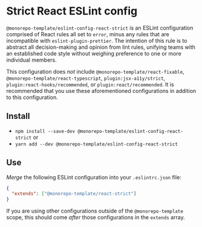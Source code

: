 # Strict React ESLint config

`@monorepo-template/eslint-config-react-strict` is an ESLint configuration
comprised of React rules all set to `error`, minus any rules that are
incompatible with `eslint-plugin-prettier`. The intention of this rule is to
abstract all decision-making and opinion from lint rules, unifying teams with an
established code style without weighing preference to one or more individual
members.

This configuration does _not_ include `@monorepo-template/react-fixable`,
`@monorepo-template/react-typescript`, `plugin:jsx-a11y/strict`,
`plugin:react-hooks/recommended`, or `plugin:react/recommended`. It is
recommended that you use these aforementioned configurations in addition to this
configuration.

## Install

- `npm install --save-dev @monorepo-template/eslint-config-react-strict` or
- `yarn add --dev @monorepo-template/eslint-config-react-strict`

## Use

_Merge_ the following ESLint configuration into your `.eslintrc.json` file:

```json
{
  "extends": ["@monorepo-template/react-strict"]
}
```

If you are using other configurations outside of the `@monorepo-template` scope,
this should come _after_ those configurations in the `extends` array.
